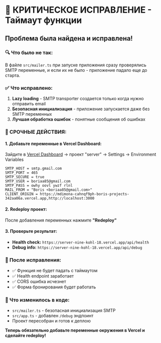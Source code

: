 # 🚨 КРИТИЧЕСКОЕ ИСПРАВЛЕНИЕ - Таймаут функции

## Проблема была найдена и исправлена!

### 🔍 Что было не так:
В файле `src/mailer.ts` при запуске приложения сразу проверялись SMTP переменные, и если их не было - приложение падало еще до старта.

### ✅ Что исправлено:
1. **Lazy loading** - SMTP transporter создается только когда нужно отправить email
2. **Безопасная инициализация** - приложение запускается даже без SMTP переменных
3. **Лучшая обработка ошибок** - понятные сообщения об ошибках

### 🎯 СРОЧНЫЕ ДЕЙСТВИЯ:

#### 1. Добавьте переменные в Vercel Dashboard:
Зайдите в [Vercel Dashboard](https://vercel.com/dashboard) → проект "server" → Settings → Environment Variables

```
SMTP_HOST = smtp.gmail.com
SMTP_PORT = 465
SMTP_SECURE = true
SMTP_USER = boriaa85@gmail.com
SMTP_PASS = owhy oovl ywzf rlnl
MAIL_FROM = "Boris <boriaa85@gmail.com>"
CLIENT_ORIGIN = https://mdimona-cahnqf9ph-boris-projects-342aa06a.vercel.app,http://localhost:3000
```

#### 2. Redeploy проект:
После добавления переменных нажмите **"Redeploy"**

#### 3. Проверьте результат:
- **Health check:** `https://server-nine-kohl-18.vercel.app/api/health`
- **Debug info:** `https://server-nine-kohl-18.vercel.app/api/debug`

### 🎉 После исправления:
- ✅ Функция не будет падать с таймаутом
- ✅ Health endpoint заработает
- ✅ CORS ошибка исчезнет
- ✅ Форма бронирования будет работать

### 🔧 Что изменилось в коде:
- `src/mailer.ts` - безопасная инициализация SMTP
- `src/app.ts` - добавлен `/debug` эндпоинт
- Проект пересобран и готов к деплою

**Теперь обязательно добавьте переменные окружения в Vercel и сделайте redeploy!**